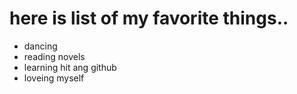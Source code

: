 # here is list of my favorite things..
- dancing
- reading novels
- learning hit ang github
- loveing myself
